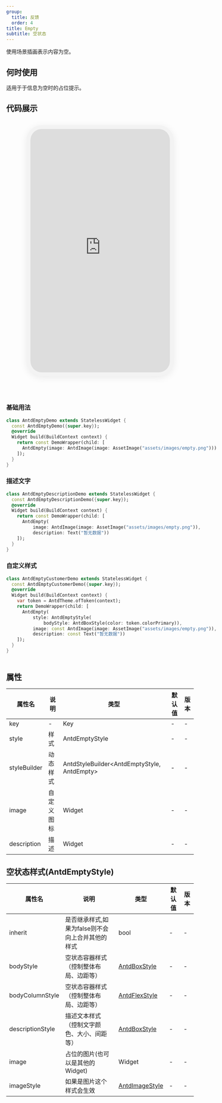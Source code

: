 ```yaml
---
group:
  title: 反馈
  order: 4
title: Empty
subtitle: 空状态
---
```

使用场景插画表示内容为空。
## 何时使用
适用于于信息为空时的占位提示。

## 代码展示

<div class='preview-container'>
<div class='phone-preview'>
<iframe src='https://opensourcenocode.github.io/antd-flutter?target=AntdEmpty'></iframe>
</div>
<div style='flex: 1;'>

### 基础用法


```dart
class AntdEmptyDemo extends StatelessWidget {
  const AntdEmptyDemo({super.key});
  @override
  Widget build(BuildContext context) {
    return const DemoWrapper(child: [
      AntdEmpty(image: AntdImage(image: AssetImage("assets/images/empty.png")))
    ]);
  }
}

```

### 描述文字


```dart
class AntdEmptyDescriptionDemo extends StatelessWidget {
  const AntdEmptyDescriptionDemo({super.key});
  @override
  Widget build(BuildContext context) {
    return const DemoWrapper(child: [
      AntdEmpty(
          image: AntdImage(image: AssetImage("assets/images/empty.png")),
          description: Text("暂无数据"))
    ]);
  }
}

```

### 自定义样式


```dart
class AntdEmptyCustomerDemo extends StatelessWidget {
  const AntdEmptyCustomerDemo({super.key});
  @override
  Widget build(BuildContext context) {
    var token = AntdTheme.ofToken(context);
    return DemoWrapper(child: [
      AntdEmpty(
          style: AntdEmptyStyle(
              bodyStyle: AntdBoxStyle(color: token.colorPrimary)),
          image: const AntdImage(image: AssetImage("assets/images/empty.png")),
          description: const Text("暂无数据"))
    ]);
  }
}

```

</div>
</div>

  <style>
.preview-container {
  display: flex;
  gap: 24px;
  margin: 32px 0;
  align-items: start;
}

.phone-preview {
  min-width: 375px;
  max-width: 375px;
  border: 10px solid #f3f3f3;
  border-radius: 40px;
  background: #fff;
  box-shadow: 0 4px 20px rgba(0, 0, 0, 0.08);
  overflow: hidden;
  height: 652px;
  width: 393px;
  position: sticky;
  top: 80px;
}

.phone-preview iframe {
  width: 100%;
  height: 100%;
  border: none;
}

.code-block {
  max-height: 100%;
  margin: 16px 0;
  overflow-y: scroll;
}

.dumi-default-source-code {
  margin: 0 !important;
}

.markdown .dumi-default-source-code >pre.prism-code {
  padding: 12px !important;
  font-size: 12px !important;
}

@media (max-width: 960px) {
  .preview-container {
    flex-direction: column;
  }
  
  .phone-preview {
    width: 100%;
    max-width: 375px;
    margin: 0 auto 24px;
    position: static;
  }
}

/* Dart 代码高亮主题 - 基于 VS Code 暗色主题优化 */
.prism-code {
  display: block;
  overflow-x: auto;
  padding: 1em;
  border-radius: 6px;
  font-family: 'Fira Code', 'Consolas', 'Monaco', monospace;
  font-size: 14px;
  line-height: 1.5;
  color: #d4d4d4;
  background: #1e1e1e;
}

/* 基础元素 */
.prism-code .hljs-keyword { color: #569cd6; font-weight: bold; }          /* 关键字 */
.prism-code .hljs-built_in { color: #4ec9b0; }                           /* 内置类型 */
.prism-code .hljs-type { color: #4ec9b0; }                               /* 类型声明 */
.prism-code .hljs-literal { color: #569cd6; }                            /* 字面量 */
.prism-code .hljs-number { color: #b5cea8; }                             /* 数字 */
.prism-code .hljs-string { color: #ce9178; }                             /* 字符串 */
.prism-code .hljs-comment { color: #6a9955; font-style: italic; }        /* 注释 */
.prism-code .hljs-meta { color: #9b9b9b; }                               /* 元信息 */

/* Dart 特有元素 */
.prism-code .hljs-constant { color: #4fc1ff; }                           /* const/final */
.prism-code .hljs-function { color: #dcdcaa; }                           /* 函数名 */
.prism-code .hljs-title.class_ { color: #4ec9b0; text-decoration: underline; } /* 类名 */
.prism-code .hljs-params { color: #9cdcfe; }                             /* 参数 */
.prism-code .hljs-variable { color: #9cdcfe; }                           /* 变量 */
.prism-code .hljs-annotation { color: #d4d4d4; background: #3a3a3a; }    /* 注解 */
.prism-code .hljs-punctuation { color: #d4d4d4; }                        /* 标点符号 */

/* 特殊增强 */
.prism-code .hljs-constructor { color: #c586c0; }                        /* 构造函数 */
.prism-code .hljs-named-parameter { color: #9cdcfe; font-style: italic; }/* 命名参数 */
.prism-code .hljs-generic { color: #4ec9b0; opacity: 0.8; }              /* 泛型符号 */
.prism-code .hljs-typedef { color: #4ec9b0; text-decoration: underline; }/* typedef */

/* 行号样式 (可选) */
.prism-code .hljs-ln-numbers {
  color: #858585;
  text-align: right;
  padding-right: 12px;
}
</style>

## 属性
| 属性名 | 说明 | 类型 | 默认值 | 版本 |
| --- | --- | --- | --- | --- |
| key | - | Key | - | - |
| style | 样式 | AntdEmptyStyle | - | - |
| styleBuilder | 动态样式 | AntdStyleBuilder&lt;AntdEmptyStyle, AntdEmpty&gt; | - | - |
| image | 自定义图标 | Widget | - | - |
| description | 描述 | Widget | - | - |


## 空状态样式(AntdEmptyStyle) <a id='AntdEmptyStyle'></a>

| 属性名 | 说明 | 类型 | 默认值 | 版本 |
| --- | --- | --- | --- | --- |
| inherit | 是否继承样式,如果为false则不会向上合并其他的样式 | bool | - | - |
| bodyStyle | 空状态容器样式（控制整体布局、边距等） | [AntdBoxStyle](../components/antd-box/#AntdBoxStyle) | - | - |
| bodyColumnStyle | 空状态容器样式（控制整体布局、边距等） | [AntdFlexStyle](../components/antd-flex/#AntdFlexStyle) | - | - |
| descriptionStyle | 描述文本样式（控制文字颜色、大小、间距等） | [AntdBoxStyle](../components/antd-box/#AntdBoxStyle) | - | - |
| image | 占位的图片(也可以是其他的Widget) | Widget | - | - |
| imageStyle | 如果是图片这个样式会生效 | [AntdImageStyle](../components/antd-image/#AntdImageStyle) | - | - |



